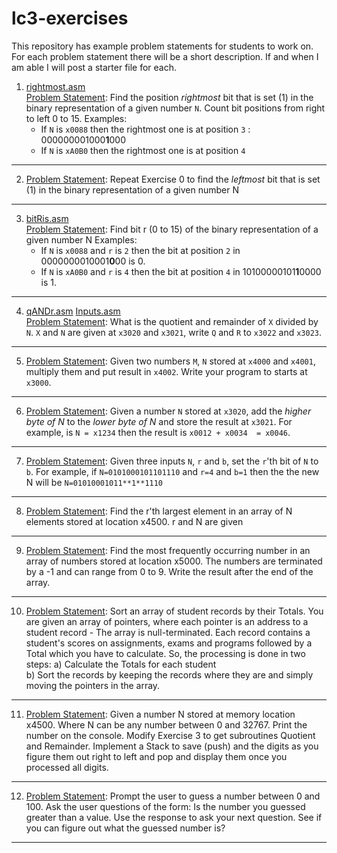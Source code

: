# lc3-exercises
This repository has example problem statements for students to work on. For each problem statement there will be a short description. If and when I am able I will post a starter file for each.

1. [rightmost.asm](rightmost/rightmost.asm)  
<ins>Problem Statement</ins>: Find the position _rightmost_ bit that is set (1) in the binary representation of a given number `N`. Count bit positions from right to left 0 to 15.
Examples:
    * If `N` is `x0088` then the rightmost one is at position `3` : 000000001000**1**000
    * If `N` is `xA0B0` then the rightmost one is at position `4`
----

2.   <ins>Problem Statement</ins>: Repeat Exercise 0 to find the _leftmost_ bit that is set (1) in the binary representation of a given number N  

----

3.  [bitRis.asm](bitRis/bitRis.asm)  
<ins>Problem Statement</ins>: Find bit r (0 to 15) of the binary representation of a given number N
Examples:
    * If `N` is `x0088` and `r` is `2` then the bit at position `2` in 0000000010001**0**00 is 0.
    * If `N` is `xA0B0` and `r` is `4` then the bit at position `4` in 10100000101**1**0000 is 1.

----

4.  [qANDr.asm](qANDr/qANDr.asm) [Inputs.asm](qANDr/Inputs.asm)  
<ins>Problem Statement</ins>: What is the quotient and remainder of `X` divided by `N`. `X` and `N` are given at `x3020` and `x3021`, write `Q` and `R` to `x3022` and `x3023`.

----

5. <ins>Problem Statement</ins>: Given two numbers `M`, `N` stored at `x4000` and `x4001`, multiply them and put result in `x4002`. Write your program to starts at `x3000`.
----

6. <ins>Problem Statement</ins>: Given a number `N` stored at `x3020`, add the *higher byte of N* to the *lower byte of N* and store the result at `x3021`. For example, is `N = x1234` then the result is `x0012 + x0034  = x0046`.     
----

7. <ins>Problem Statement</ins>: Given three inputs `N`, `r` and `b`, set the `r`'th bit of `N` to `b`. For example, if `N=0101000101101110` and `r=4` and `b=1` then
the the new N will be `N=01010001011**1**1110`
----

8. <ins>Problem Statement</ins>: Find the r'th largest element in an array of N elements stored at location x4500. r and N are given  
----

9. <ins>Problem Statement</ins>: Find the most frequently occurring number in an array of numbers stored at location x5000. The numbers are terminated by a -1 and can range from 0 to 9. Write the result after the end of the array.
----

10. <ins>Problem Statement</ins>: Sort an array of student records by their Totals. You are given an array of pointers, where each pointer is an address to a student record - The array is null-terminated. Each record contains a student's scores on assignments, exams and programs followed by a Total which you have to calculate. So, the processing is done in two steps:   a) Calculate the Totals for each student  
b) Sort the records by keeping the records where they are and simply moving the pointers in the array.
----

11. <ins>Problem Statement</ins>: Given a number N stored at memory location x4500. Where N can be any number between 0 and 32767. Print the number on the console. Modify Exercise 3 to get subroutines Quotient and Remainder. Implement a Stack to save (push) and  the digits as you figure them out right to left and pop and display them once you processed all digits.
----

12. <ins>Problem Statement</ins>: Prompt the user to guess a number between 0 and 100. Ask the user questions of the form: Is the number you guessed greater than a value. Use the response to ask your next question. See if you can figure out what the guessed number is?
----
